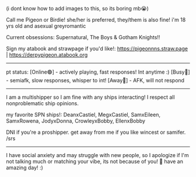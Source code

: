 (i dont know how to add images to this, so its boring mb😭)

Call me Pigeon or Birdie! she/her is preferred, they/them is also fine!
i'm 18 yrs old and asexual greyromantic

Current obsessions: Supernatural, The Boys & Gotham Knights!!

Sign my atabook and strawpage if you'd like!:
https://pigeonnns.straw.page | https://derpypigeon.atabook.org

______________________________
 
 pt status:
[Online🟢] - actively playing, fast responses! Int anytime :) [Busy🔴] - semiafk, slow responses, whisper to int! [Away🌙] - AFK, will not respond

______________________________

I am a multishipper so I am fine with any ships interacting! I respect all nonproblematic ship opinions.

my favorite SPN ships!: DeanxCastiel, MegxCastiel, SamxEileen, SamxRowena, JodyxDonna, CrowleyxBobby, EllenxBobby


DNI if you're a proshipper. get away from me if you like wincest or samifer. /srs

______________________________

I have social anxiety and may struggle with new people, so I apologize if I'm not talking much or matching your vibe, its not because of you!
💙
have an amazing day! :)
